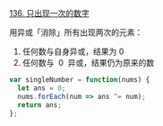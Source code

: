 [136. 只出现一次的数字](https://leetcode.cn/problems/single-number/description/?envType=study-plan-v2&envId=top-100-liked)

用异或「消除」所有出现两次的元素：

1. 任何数与自身异或，结果为 0
2. 任何数与  0  异或，结果仍为原来的数

```javascript
var singleNumber = function(nums) {
  let ans = 0;
  nums.forEach(num => ans ^= num);
  return ans;
};
```
